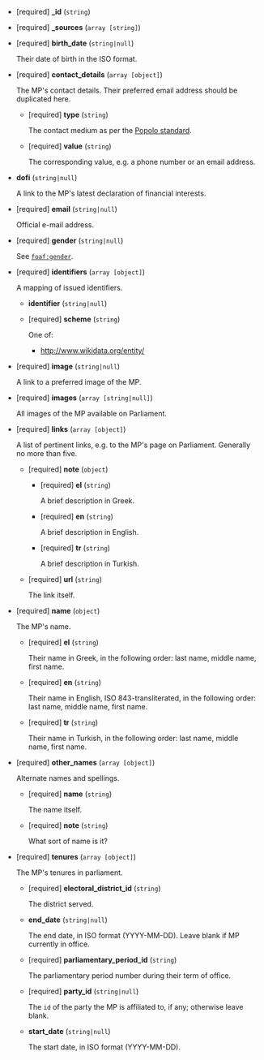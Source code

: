 * [required] **_id** (`string`)

* [required] **_sources** (`array [string]`)

* [required] **birth_date** (`string|null`)

    Their date of birth in the ISO format.

* [required] **contact_details** (`array [object]`)

    The MP's contact details.  Their preferred email address should be duplicated here.

    * [required] **type** (`string`)

        The contact medium as per the [Popolo standard](http://www.popoloproject.com/specs/contact-detail.html).

    * [required] **value** (`string`)

        The corresponding value, e.g. a phone number or an email address.

* **dofi** (`string|null`)

    A link to the MP's latest declaration of financial interests.

* [required] **email** (`string|null`)

    Official e-mail address.

* [required] **gender** (`string|null`)

    See [`foaf:gender`](http://xmlns.com/foaf/spec/#term_gender).

* [required] **identifiers** (`array [object]`)

    A mapping of issued identifiers.

    * **identifier** (`string|null`)

    * [required] **scheme** (`string`)

        One of:

        * http://www.wikidata.org/entity/

* [required] **image** (`string|null`)

    A link to a preferred image of the MP.

* [required] **images** (`array [string|null]`)

    All images of the MP available on Parliament.

* [required] **links** (`array [object]`)

    A list of pertinent links, e.g. to the MP's page on Parliament.  Generally no more than five.

    * [required] **note** (`object`)

        * [required] **el** (`string`)

            A brief description in Greek.

        * [required] **en** (`string`)

            A brief description in English.

        * [required] **tr** (`string`)

            A brief description in Turkish.

    * [required] **url** (`string`)

        The link itself.

* [required] **name** (`object`)

    The MP's name.

    * [required] **el** (`string`)

        Their name in Greek, in the following order: last name, middle name, first name.

    * [required] **en** (`string`)

        Their name in English, ISO 843-transliterated, in the following order: last name, middle name, first name.

    * [required] **tr** (`string`)

        Their name in Turkish, in the following order: last name, middle name, first name.

* [required] **other_names** (`array [object]`)

    Alternate names and spellings.

    * [required] **name** (`string`)

        The name itself.

    * [required] **note** (`string`)

        What sort of name is it?

* [required] **tenures** (`array [object]`)

    The MP's tenures in parliament.

    * [required] **electoral_district_id** (`string`)

        The district served.

    * **end_date** (`string|null`)

        The end date, in ISO format (YYYY-MM-DD).  Leave blank if MP currently in office.

    * [required] **parliamentary_period_id** (`string`)

        The parliamentary period number during their term of office.

    * [required] **party_id** (`string|null`)

        The `id` of the party the MP is affiliated to, if any; otherwise leave blank.

    * **start_date** (`string|null`)

        The start date, in ISO format (YYYY-MM-DD).
